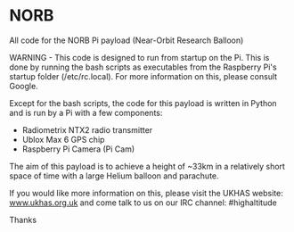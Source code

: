 NORB
====

All code for the NORB Pi payload (Near-Orbit Research Balloon)

WARNING - This code is designed to run from startup on the Pi. This is done by running the bash scripts as executables
from the Raspberry Pi's startup folder (/etc/rc.local). For more information on this, please consult Google.


Except for the bash scripts, the code for this payload is written in Python and is run by a Pi with a few components:

- Radiometrix NTX2 radio transmitter
- Ublox Max 6 GPS chip
- Raspberry Pi Camera (Pi Cam)


The aim of this payload is to achieve a height of ~33km in a relatively short space of time with a large Helium balloon
and parachute. 

If you would like more information on this, please visit the UKHAS website: www.ukhas.org.uk 
and come talk to us on our IRC channel: #highaltitude

Thanks
